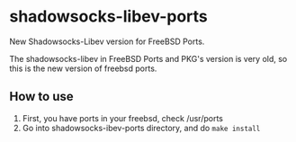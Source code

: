 # shadowsocks-libev-ports
New Shadowsocks-Libev version for FreeBSD Ports.

The shadowsocks-libev in FreeBSD Ports and PKG's version is very old, so this is the new version of freebsd ports.

## How to use
1. First, you have ports in your freebsd, check /usr/ports
2. Go into shadowsocks-ibev-ports directory, and do `make install`
